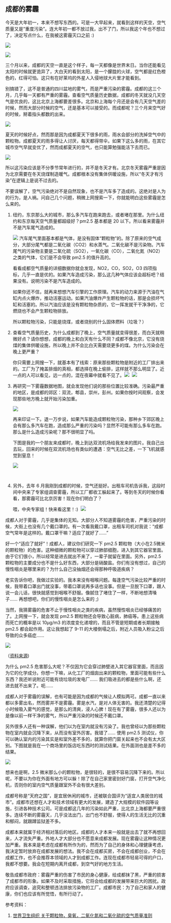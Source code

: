 ## 成都的雾霾

今天是大年初一，本来不想写东西的。可是一大早起来，就看到这样的天空，空气质量又是“重度污染”。连大年初一都不放过我，出不了门，所以我这个年也不想过了，决定写点什么，在我被这雾霾灭口之前 :)

![](http://www.yinwang.org/images/chengdu-air.jpg)

![](http://www.yinwang.org/images/chengdu-heavy-polution.jpg)

三个月以来，成都的天空一直是这个样子，每一天都像是世界末日。当你还能看见太阳的时候就更诡异了，大白天的看到太阳，是一个朦胧的火球，空气都是红色橙色的，红得可怕。这只有在好莱坞的外星人入侵地球大片里才能看到。

别搞错了，这不是普通的四川盆地的雾气，而是严重污染的雾霾。成都的这三个月，几乎每一天都有严重的雾霾。查看空气质量历史数据，成都的冬天就没几天空气是优良的，这比北京上海都要差很多。北京和上海每个月还是会有几天空气差的时候，然而大部分时候的空气，还是基本可以接受的。而成都呢？三个月来空气好的时候，掰着指头都数的出来。

![](http://www.yinwang.org/images/chengdu-air-history.jpg)

夏天的时候好点，然而那是因为成都夏天下很多的雨，雨水会部分的洗掉空气中的颗粒物。成都夏天的雨多得让人讨厌，每天都得带伞。如果下这么多的雨，在其它城市空气早就变优了，然而成都夏天的空气，也只能算勉强能活下去而已。

![](http://www.yinwang.org/images/chengdu-air-summer.jpg)

所以这污染应该是不分季节常年进行的，并不是冬天才有。北京冬天雾霾严重是因为北京需要在冬天烧煤制造暖气。成都根本没有集体供暖设施，所以“冬天才有污染”在逻辑上是说不过去的。

不要误解了，空气污染绝对不是自然现象，也不是汽车多了造成的。这绝对是人为的行为，是人祸。问自己几个问题，稍微上网搜索一下，你就能明白这些雾霾是怎么来的。

1.  纽约，东京那么大的城市，那么多汽车在跑来跑去，或者堵在那里。为什么纽约和东京每天空气质量都超级好？pm2.5 基本都是 20 以下。所以看来雾霾并不是汽车尾气造成的。

    ![](http://www.yinwang.org/images/new-york-air.jpg) 汽车尾气里面基本都是气体，是没有固体“颗粒物”的。除了原来的空气成分，大部分尾气都是二氧化碳（CO2）和水蒸气。二氧化碳不是污染物。汽车尾气的污染物主要是二氧化硫（SO2），一氧化碳（CO），二氧化氮（NO2）之类的气体，它们是不会导致 pm2.5 的值升高的。

    看看成都空气质量的详细数据你就会发现，NO2，CO，SO2，O3 四项指标，几乎一直是优的。如果汽车造成污染，那么这几种气体应该会超标吧？结果没有。说明污染不是汽车造成的。

    如果你还不信，就再来想想汽车引擎的工作原理。汽车的动力来源于汽油在气缸内点火爆炸，推动活塞运动。如果汽油爆炸产生颗粒物的话，那是会损坏气缸和活塞的。所以汽油应该是没有颗粒物杂质的，它一挥发就干干净净的，它燃烧也不会产生颗粒物排放。

    所以颗粒物污染，只能是烧煤，或者烧别的什么固体燃料（垃圾？）

2.  查看空气质量历史，为什么成都到了晚上，空气质量就变得很差，而白天就稍微好点？请你想想，成都的晚上和白天有什么不同？成都不像北京，它没有烧煤的集体供暖设施，所以晚上并不会比白天需要烧更多的煤。为什么污染会在晚上更严重？ ​

    你只需要上网搜一下，就基本有了线索：原来那些颗粒物是附近的工厂排出来的。工厂为了掩盖排烟的真相，都选择在晚上偷排，这样就不那么明显了。近一点的人可以看见，远一点的，混在夜幕中就看不见了。 ​ ![](http://www.yinwang.org/images/chengdu-air-cause1.jpg) ​ ![](http://www.yinwang.org/images/chengdu-air-cause2.jpg)

3.  再研究一下雾霾数据地图，就会发现他们说的那些位置比较准确。污染最严重的地区，是成都的郊区：双流，郫县，崇州，彭州。如果你按时间观察，会发现那些地方晚上就开始污染加重。

    ![](http://www.yinwang.org/images/chengdu-air-map.jpg)

    再来印证一下。退一万步说，如果汽车能造成颗粒物污染，那种乡下郊区晚上会有那么多汽车在跑，造成那么严重的污染吗？显然不可能有那么多车在跑。那么是什么造成污染呢？那不很明显了吗。

    下图是我的一个朋友来成都时，晚上到达双流机场给我发来的图片。我自己出去玩，回来的时候在双流机场也有类似的遭遇：空气无比之差，一下飞机就感觉到窒息！

    ![](http://www.yinwang.org/images/shuangliu-air.jpg)

    ​

4.  另外，去年 6 月我刚到成都的时候，空气还挺好。出租车司机告诉我，这段时间中央来了专家组调查雾霾，所以工厂都收工躲起来了。等到冬天的时候你看看，那雾霾可比北京厉害！现在你们明白了？ ​

    喂，中央专家组！快来看这里！:) ​ ![](http://www.yinwang.org/images/chengdu-air-cause3.jpg)

成都人对于雾霾，几乎是集体的无知。大部分人不知道雾霾的危害，严重污染的时候，大街上也没有几个戴口罩的。有一次看我戴口罩，出租车司机对我说：“成都空气常年是这样的。戴口罩干嘛？适应了就好了……”

好一个“适应了就好”！成都人，建议你们研究一下 pm2.5 颗粒物（大小在2.5微米的颗粒物）的危害。这种细微的颗粒物可以穿过肺部细胞，进入到其它器官里面。由于它们很小，所以经常是进去就出不来了，一辈子就留在里面。另外，pm2.5 颗粒物的主要成分也不是什么好东西，大部分是硝酸盐。你们有没有想过，自己的慢性咽炎是哪里来的？为什么自己没抽烟还会得那种呼吸道疾病？

老实告诉你吧，我做过实验的。我本来没有咽喉问题。每逢空气污染比较严重的时候，我带着口罩出门就没事，带着口罩说再多话也没事。但是一旦脱下口罩，跟人说一会儿话，很快就感觉到咽喉不舒服。像腻住了堵住了一样，不断地想清嗓子…… 再想想吧，你们的慢性咽炎是怎么来的 ;)

当然，我猜雾霾的危害不止于慢性咽炎之类的疾病，虽然慢性咽炎已经够痛苦的了。上网搜一下，就会发现 pm2.5 颗粒物还会导致心脏病，肺癌等。患上这些病而死亡的概率是以 10μg/m3 的浓度变化递增的，而且不管是短期或者长期接触 pm2.5 都会起作用。这让我想起了 9-11 的大楼倒塌之后，附近人员吸入粉尘之后导致的众多癌症……

![](http://www.yinwang.org/images/pm-health-effect.jpg)

（[资料来源](https://www.arb.ca.gov/research/health/healthup/may02.pdf))

为什么 pm2.5 危害那么大呢？不仅因为它会穿过肺壁进入其它器官里面，而且因为它的化学成分。你想一下嘛，从化工厂的烟囱出来的颗粒物，里面可能有些什么东西？我还听说附近可能有烧垃圾的发电厂…… 我们吸进去的都是些什么啊，还进去就不出来了。呃……

成都人对于雾霾的误解，也有可能是因为成都的气候让人模拟两可。成都一直以来都以多雾出名，然而雾并不是雾霾。雾是水汽，是对人体无害的。我还清楚的记得小时候吸入雾气的感觉，是那么的清爽，浸人心脾！现在有了雾霾，很多人还以为是像以前一样干净的雾气，所以严重污染的时候还不戴口罩。

另外很多人还有一种误解，他们以为在室内就没有污染了。我也曾经以为那些颗粒物在室内就会沉降下来，从而没有室外厉害。我错了…… 使用 pm2.5 测试仪，你可以确认室内的污染其实是和室外差不多的，就算你把门窗关起来也不会有太大区别。下图就是我在一个商场里的饭店吃东西时的测试结果。在外面测也是差不多的结果。

![](http://www.yinwang.org/images/indoor-air-quality.jpg)

想来也是啊，2.5 微米那么小的颗粒物，是很轻的，是很不容易沉降下来的。所以呢，不要以为你在外面有地方可以躲！除了在自己家里密封好门窗，打开空气净化机，否则你的室内空气质量跟室外不会有很大差别。

成都号称是“天府之国”，是宜居休闲的城市，还被联合国评为“适宜人类居住的城市”。成都市还想在人才和技术领域有更大的发展，建造了大规模的软件园等设施，引进各种技术公司。可是成都这几年的污染如此严重，比北京上海都要严重很多。连续不断的雾霾天，几乎没法出门，出门也不舒服，使得人的生活无比的沉重和郁闷，就跟蹲监狱差不多。

成都本来就属于经济相对落后的地区。成都的人才本来一般就是出去了就不再想回来，人才流失严重。外地人才大部分也不愿意来成都发展。现在雾霾让这种情况更加严重。我本来是考虑在成都有所作为的，然而为了自己的身体和心理健康考虑，我决定暂时放弃在成都发展的想法。我不会在成都买房，不会在成都创业，不会在成都工作，也不会推荐本领域的人才到成都工作。连现在成都市轻易可得的户口，我都不想要。我会在短期内离开成都，到空气好的地方生活。

敬告成都市政府：雾霾严重的伤害了市民的身心健康，给成都抹了黑，严重的损害了成都市的形象。如果不及时采取措施，它将会给成都的发展带来巨大的困扰。政府应该调查，追究和整顿违法排放污染物的工厂。成都市民：为了自己和家人的健康，你们也应该有所觉悟，有所行动了。

参考资料：

1.  [世界卫生组织 关于颗粒物，臭氧，二氧化氮和二氧化硫的空气质量准则](http://apps.who.int/iris/bitstream/10665/69477/3/WHO_SDE_PHE_OEH_06.02_chi.pdf)
